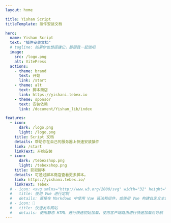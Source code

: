 ```yaml
---
layout: home

title: Yishan Script
titleTemplate: 插件安装文档

hero:
  name: Yishan Script
  text: "插件安装文档"
  # tagline: 如果你也想搭建它，那跟我一起做吧
  image:
    src: /logo.png
    alt: VitePress
  actions:
    - theme: brand
      text: 开始
      link: /start
    - theme: alt
      text: 脚本商店
      link: https://yishani.tebex.io
    - theme: sponsor
      text: 安装依赖
      link: /document/Yishan_lib/index

features:
  - icon: 
      dark: /logo.png
      light: /logo.png
    title: Script 文档
    details: 帮助你在自己的服务器上快速安装插件
    link: /start
    linkText: 开始安装
  - icon: 
      dark: /tebexshop.png
      light: /tebexshop.png
    title: 获取脚本
    details: 可通过脚本商店查看更多脚本。
    link: https://yishani.tebex.io/
    linkText: Tebex
  # - icon: <svg xmlns="http://www.w3.org/2000/svg" width="32" height="32"><path fill="#41b883" d="M24.4 3.925H30l-14 24.15L2 3.925h10.71l3.29 5.6 3.22-5.6Z"/><path fill="#41b883" d="m2 3.925 14 24.15 14-24.15h-5.6L16 18.415 7.53 3.925Z"/><path fill="#35495e" d="M7.53 3.925 16 18.485l8.4-14.56h-5.18L16 9.525l-3.29-5.6Z"/></svg>
  #   title: 使用 Vue 进行定制
  #   details: 直接在 Markdown 中使用 Vue 语法和组件，或使用 Vue 构建自定义主题
  # - icon: 🚀
  #   title: 快速发布网站
  #   details: 使用静态 HTML 进行快速初始加载，使用客户端路由进行快速加载后导航
---
```


<HomeUnderline />

<busuanzi />

